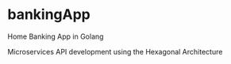 # bankingApp
Home Banking App in Golang

Microservices API development using the Hexagonal Architecture
